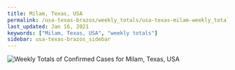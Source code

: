 ```yaml
---
title: Milam, Texas, USA
permalink: /usa-texas-brazos/weekly_totals/usa-texas-milam-weekly_totals.html
last_updated: Jan 16, 2021
keywords: ["Milam, Texas, USA", "weekly totals"]
sidebar: usa-texas-brazos_sidebar
---
```


![Weekly Totals of Confirmed Cases for Milam, Texas, USA](/covid_tracker/images/graphs/usa-texas-milam-weekly_totals_graph.png)
